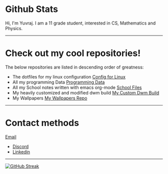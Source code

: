 



# Github Stats  
Hi, I'm Yuvraj. I am a 11 grade student, interested in CS, Mathematics and Physics.

---

# Check out my cool repositories!
The below repositories are listed in descending order of greatness:

* The dotfiles for my linux configuration [Config for Linux](https://gitlab.com/yuvibirdi/dotfiles)
* All my programming Data  [Programming Data](https://gitlab.com/yuvibirdi/programming)
* All my School notes written with emacs org-mode [School Files](https://gitlab.com/yuvibirdi/school)
* My heavily customized and modified dwm build [My Custom Dwm Build](https://gitlab.com/yuvibirdi/school)
* My Wallpapers [My Wallpapers Repo](https://gitlab.com/yuvibirdi/Wallpapers)

---

# Contact methods

<a href = "mailto: yuvibirdi27@gmail.com">Email</a>
* [Discord](https://discord.gg/vkwGsPHk)
* [Linkedin](https://www.linkedin.com/in/ystdin)

---
[![GitHub Streak](https://github-readme-streak-stats.herokuapp.com/?user=yuvibirdi&theme=tokyonight)](https://git.io/streak-stats)
